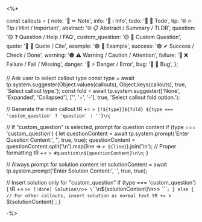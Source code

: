 <%*

const callouts = {
   note:     '🔵 ✏ Note',
   info:     '🔵 ℹ Info',
   todo:     '🔵 🔳 Todo',
   tip:      '🌐 🔥 Tip / Hint / Important',
   abstract: '🌐 📋 Abstract / Summary / TLDR',
   question: '🟡 ❓ Question / Help / FAQ',
   custom_question: '🟡 📝 Custom Question',
   quote:    '🔘 💬 Quote / Cite',
   example:  '🟣 📑 Example',
   success:  '🟢 ✔ Success / Check / Done',
   warning:  '🟠 ⚠ Warning / Caution / Attention',
   failure:  '🔴 ❌ Failure / Fail / Missing',
   danger:   '🔴 ⚡ Danger / Error',
   bug:      '🔴 🐞 Bug',
};

// Ask user to select callout type
const type = await tp.system.suggester(Object.values(callouts), Object.keys(callouts), true, 'Select callout type.');
const fold = await tp.system.suggester(['None', 'Expanded', 'Collapsed'], ['', '+', '-'], true, 'Select callout fold option.');

// Generate the main callout
tR += `> [!${type}]${fold} ${type === 'custom_question' ? 'question' : ''}\n`;

// If "custom_question" is selected, prompt for question content
if (type === 'custom_question') {
   let questionContent = await tp.system.prompt('Enter Question Content:', '', true, true);
   questionContent = questionContent.split('\n').map(line => `> ${line}`).join('\n');  // Proper formatting
   tR += `> #question\n${questionContent}\n\n`;
}

// Always prompt for solution content
let solutionContent = await tp.system.prompt('Enter Solution Content:', '', true, true);

// Insert solution only for "custom_question"
if (type === 'custom_question') {
   tR += `>> [!done] Solution\n>> \`\`\`\n${solutionContent}\n>> \`\`\``;
} else {
   // For other callouts, insert solution as normal text
   tR += `> ${solutionContent}`;
}

-%>
